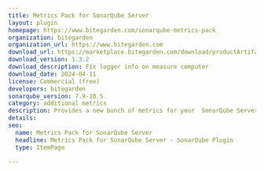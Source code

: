 ```yaml
---
title: Metrics Pack for SonarQube Server
layout: plugin
homepage: https://www.bitegarden.com/sonarqube-metrics-pack
organization: bitegarden
organization_url: https://www.bitegarden.com
download_url: https://marketplace.bitegarden.com/download/productArtifact?productName=bitegarden-sonarqube-metrics-plugin&productVersion=1.3.2&productFileExt=jar&customerEmail=sonarplugins@gmail.com&customerName=sonarqube&customerSurnames=marketplace&customerCompany=bitegarden
download_version: 1.3.2
download_description: Fix logger info on measure computer
download_date: 2024-04-11
license: Commercial (free)
developers: bitegarden
sonarqube_version: 7.9-10.5
category: additional metrics
description: Provides a new bunch of metrics for your  SonarQube Server instance
details: 
seo:
  name: Metrics Pack for SonarQube Server
  headline: Metrics Pack for SonarQube Server - SonarQube Plugin
  type: ItemPage

---
```

